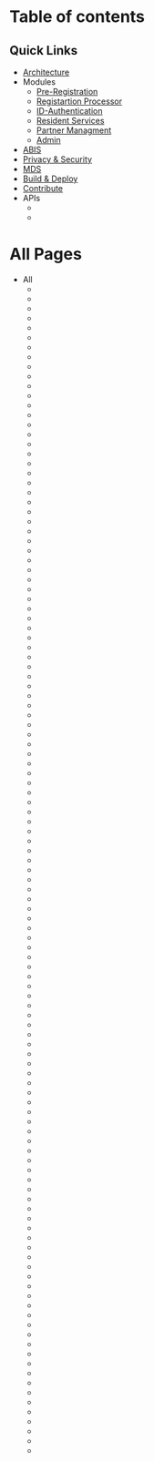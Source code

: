 # Table of contents

## Quick Links 

* [Architecture](MOSIP-Architecture.md)
* Modules
    * [Pre-Registration](Pre-Registration.md)
    * [Registartion Processor](Registration-Processor.md)
    * [ID-Authentication](ID-Authentication.md)
    * [Resident Services](Resident-services.md)
    * [Partner Managment](Partner-Management.md)
    * [Admin](Admin.md)
* [ABIS](Automated-Biometric-Identification-System-ABIS.md)
* [Privacy & Security](Privacy-and-Security.md)
* [MDS](MOSIP-Device-Service-Specification.md) 
* [Build & Deploy](Build-and-Deploy.md)
* [Contribute](Contributor-Guide.md) 
* APIs
    * [](ABIS-APIs.md)
    * [](Admin-APIs.md)

# All Pages 
* All
    * [](ABIS-APIs.md)
    * [](Admin-APIs.md)
    * [](Admin.md)
    * [](Apache-Directory-Studio-user-guide.md)
    * [](ApacheDs-Server-installation-and-config.md)
    * [](Audit-Manager.md)
    * [](Auth-Adapter.md)
    * [](Auth-Angular-User-Guide.md)
    * [](Authentication-and-Authorization.md)
    * [](Auth-Implementation.md)
    * [](AuthN-and-AuthZ-APIs.md)
    * [](Auth-SpringBoot-User-Guide.md)
    * [](Automated-Biometric-Identification-System-ABIS.md)
    * [](Biometric-APIs.md)
    * [](Biometric-Functions-API-Specification.md)
    * [](BlacklistedWords-APIs.md)
    * [](Build-and-Deploy.md)
    * [](CBEFF-XML-Sample.md)
    * [](Code-of-Conduct.md)
    * [](Common-APIs.md)
    * [](Contributor-Guide.md)
    * [](Customisations-for-a-Country.md)
    * [](Data-Model-Naming-Standards.md)
    * [](Device-APIs.md)
    * [](Device-Integration-Specifications.md)
    * [](Device-Management.md)
    * [](Device-Type-and-Subtype-APIs.md)
    * [](Document-APIs.md)
    * [](Encryption-in-DTO-layer.md)
    * [](First-User-Registration-and-Onboarding.md)
    * [](FRS-Administrator-Services.md)
    * [](FRS-Authentication-Services.md)
    * [](FRS-Common-Services.md)
    * [](FRS-Data-Services.md)
    * [](FRS-ID-Repository.md)
    * [](FRS-Master-Data-Services.md)
    * [](FRS-MISP-Self-Service-Portal.md)
    * [](FRS-MOSIP-Sub-Systems.md)
    * [](FRS-Partner-Management.md)
    * [](FRS-PMS.md)
    * [](FRS-Registration-Services.md)
    * [](FRS-Resident-Services.md)
    * [](Functional-Requirement-Specification-FRS.md)
    * [](Github-Workflow.md)
    * [](Guidelines-for-Adding-Centers,-Machine,-User-and-Devices.md)
    * [](Guide-to-configure-MOSIP-for-Real-Biometrics.md)
    * [](Hardware-Security-Module-HSM-Specifications.md)
    * [](Hardware-Sizing.md)
    * [](Holiday-APIs.md)
    * [](Home.md)
    * [](ID-Authentication-APIs.md)
    * [](ID-Authentication-Dependencies.md)
    * [](ID-Authentication.md)
    * [](ID-Repository-API.md)
    * [](ID-Repository-Dependencies.md)
    * [](ID-Repository.md)
    * [](Interdependent-components-and-services.md)
    * [](Issue-Reporting-Guideline.md)
    * [](Kernel-APIs.md)
    * [](Kernel.md)
    * [](Machine-APIs.md)
    * [](Masterdata-generic-api-spec.md)
    * [](Masterdata-generic.md)
    * [](MOSIP-Architecture.md)
    * [](MOSIP-Architecture-Principles.md)
    * [](MOSIP-Biometric-APIs.md)
    * [](MOSIP-Biometric-Data-Specifications.md)
    * [](MOSIP-Configuration-Server.md)
    * [](MOSIP-Data-Architecture.md)
    * [](MOSIP-Data-Model.md)
    * [](MOSIP-Device-Service-Specification.md)
    * [](MOSIP-ID-Object-Definition.md)
    * [](MOSIP-Java-Coding-Standards.md)
    * [](MOSIP--Partner-Secure-Communication.md)
    * [](MOSIP-Releases.md)
    * [](MOSIP-REST-API-guidelines.md)
    * [](Packet-APIs.md)
    * [](Partner-Management.md)
    * [](Partner-Management-Service-APIs.md)
    * [](Platform-Documentation.md)
    * [](Pre-Registration-APIs.md)
    * [](Pre-Registration-Functionality.md)
    * [](Pre-Registration.md)
    * [](Pre-Registration-UI-Developer-Environment-Setup.md)
    * [](Privacy-and-Security.md)
    * [](Reg-client-implementation.md)
    * [](Registration-Center-APIs.md)
    * [](Registration-Client.md)
    * [](Registration-client---Real-bio-metric-service-integration.md)
    * [](Registration-Client-Setup.md)
    * [](Registration-Client-UI-Developer-Document.md)
    * [](Registration-Packet.md)
    * [](Registration-Processor-APIs.md)
    * [](Registration-Processor-Functionality.md)
    * [](Registration-Processor.md)
    * [](Release-Notes---0.12.15.md)
    * [](Release-Notes---0.9.0.md)
    * [](Release-Notes---1.0.0.md)
    * [](Release-Notes---1.0.5.md)
    * [](Release-Notes---1.0.6.md)
    * [](Resident-Service-APIs.md)
    * [](Resident-services.md)
    * [](Roadmap-Activities.md)
    * [](Roadmap.md)
    * [](Security-Tools.md)
    * [](Steps-to-Install-and-config-LDAP.md)
    * [](Steps-to-Install-and-configuration-HDFS.md)
    * [](Steps-to-Install-and-use-PostgreSql-Version-10.2-on-RHEL-7.5.md)
    * [](Steps-to-Install-Clam-AntiVirus-Version-0.101.0.md)
    * [](Steps-to-install-Keycloak-standalone-server.md)
    * [](Steps-to-Register-a-Device.md)
    * [](syncapi-generic-api.md)
    * [](syncapi-generic-api-spec.md)
    * [](Technology-Stack.md)
    * [](Template-APIs.md)
    * [](Tester-Documentation.md)
    * [](Testing-Attachments---Kernel.md)
    * [](Test-Rig-Design.md)
    * [](UIN-and-VID-Generation-Service.md)
    * [](VID-Generator.md)
    * [](Zone-APIs.md)
